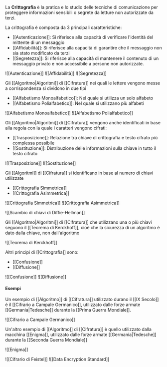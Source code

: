 
La **Crittografia** è la pratica e lo studio delle tecniche di comunicazione per proteggere informazioni sensibili o segrete da letture non autorizzate da terzi.

La crittografia è composta da 3 principali caratteristiche:
- [[Autenticazione]]: Si riferisce alla capacità di verificare l'identità del mittente di un messaggio
- [[Affidabilità]]: Si riferisce alla capacità di garantire che il messaggio non sia stato modificato da terzi
- [[Segretezza]]: Si riferisce alla capacità di mantenere il contenuto di un messaggio privato e non accessibile a persone non autorizzate.

![[Autenticazione]]
![[Affidabilità]]
![[Segretezza]]

Gli [[Algoritmo|Algoritmi]] di [[Cifratura]] nei quali le lettere vengono messe a corrispondenza si dividono in due tipi
- [[Alfabetismo Monoalfabetico]]: Nel quale si utilizza un solo alfabeto
- [[Alfabetismo Polialfabetico]]: Nel quale si utilizzano più alfabeti

![[Alfabetismo Monoalfabetico]]
![[Alfabetismo Polialfabetico]]

Gli [[Algoritmo|Algoritmi]] di [[Cifratura]] vengono anche identificati in base alla regola con la quale i caratteri vengono cifrati:
- [[Trasposizione]]: Relazione tra chiave di crittografia e testo cifrato più complessa possibile
- [[Sostituzione]]: Distribuzione delle informazioni sulla chiave in tutto il testo cifrato

![[Trasposizione]]
![[Sostituzione]]

Gli [[Algoritmi]] di [[Cifratura]] si identificano in base al numero di chiavi utilizzate
- [[Crittografia Simmetrica]] 
- [[Crittografia Asimmetrica]]

![[Crittografia Simmetrica]]
![[Crittografia Asimmetrica]]

![[Scambio di chiavi di Diffie-Hellman]]

Gli [[Algoritmo|Algoritmi]] di [[Cifratura]] che utilizzano una o più chiavi seguono il [[Teorema di Kerckhoff]], cioè che la sicurezza di un algoritmo è dato dalla chiave, non dall'algoritmo

![[Teorema di Kerckhoff]]

Altri principi di [[Crittografia]] sono:
- [[Confusione]]
- [[Diffusione]]

![[Confusione]]
![[Diffusione]]

#### Esempi
Un esempio di [[Algoritmo]] di [[Cifratura]] utilizzato durano il [[IX Secolo]] è il [[Cifrario a Campale Germanico]], utilizzato dalle forze armate [[Germania|Tedesche]] durante la [[Prima Guerra Mondiale]].

![[Cifrario a Campale Germanico]]

Un'altro esempio di [[Algoritmo]] di [[Cifratura]] è quello utilizzato dalla macchina [[Enigma]], utilizzato dalle forze armate [[Germania|Tedesche]] durante la [[Seconda Guerra Mondiale]]

![[Enigma]]


![[Cifrario di Feistel]]
![[Data Encryption Standard]]
